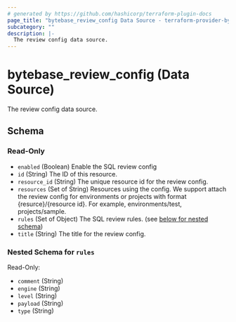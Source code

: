 ```yaml
---
# generated by https://github.com/hashicorp/terraform-plugin-docs
page_title: "bytebase_review_config Data Source - terraform-provider-bytebase"
subcategory: ""
description: |-
  The review config data source.
---
```


# bytebase_review_config (Data Source)

The review config data source.



<!-- schema generated by tfplugindocs -->
## Schema

### Read-Only

- `enabled` (Boolean) Enable the SQL review config
- `id` (String) The ID of this resource.
- `resource_id` (String) The unique resource id for the review config.
- `resources` (Set of String) Resources using the config. We support attach the review config for environments or projects with format {resurce}/{resource id}. For example, environments/test, projects/sample.
- `rules` (Set of Object) The SQL review rules. (see [below for nested schema](#nestedatt--rules))
- `title` (String) The title for the review config.

<a id="nestedatt--rules"></a>
### Nested Schema for `rules`

Read-Only:

- `comment` (String)
- `engine` (String)
- `level` (String)
- `payload` (String)
- `type` (String)


